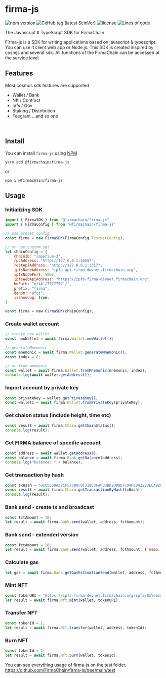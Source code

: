 # firma-js

[![npm version](https://badge.fury.io/js/%40firmachain%2Ffirma-js.svg)](https://badge.fury.io/js/%40firmachain%2Ffirma-js)
[![GitHub tag (latest SemVer)](https://img.shields.io/github/v/tag/firmachain/firma-js)](https://github.com/firmachain/firma-js/releases)
[![license](https://img.shields.io/badge/License-MIT-blue.svg)](https://github.com/firmachain/firma-js/blob/master/LICENSE)
![Lines of code](https://img.shields.io/tokei/lines/github/firmachain/firma-js)

The Javascript & TypeScript SDK for FirmaChain

Firma-js is a SDK for writing applications based on javascript & typescript. You can use it client web app or Node.js. This SDK is created inspired by cosmjs and several sdk. All functions of the FirmaChain can be accessed at the service level.

## Features
 Most cosmos sdk features are supported
- Wallet / Bank
- Nft / Contract
- Ipfs / Gov
- Staking / Distribution
- Feegrant ...and so one

</br>


## Install
You can install `firma-js` using [NPM](https://www.npmjs.com/package/@firmachain/firma-js)
```
yarn add @firmachain/firma-js
```
or
```
npm i @firmachain/firma-js
```

## Usage
### Initializing SDK
```js
import { FirmaSDK } from "@firmachain/firma-js"
import { FirmaConfig } from "@firmachain/firma-js"

// use preset config
const firma = new FirmaSDK(FirmaConfig.TestNetConfig);

// or use custom set
let chainConfig = {
    chainID: "imperium-2",
    rpcAddress: "http://127.0.0.1:26657",
    restApiAddress: "http://127.0.0.1:1317",
    ipfsNodeAddress: "ipfs-api-firma-devnet.firmachain.org",
    ipfsNodePort: 5001,
    ipfsWebApiAddress: "https://ipfs-firma-devnet.firmachain.org",
    hdPath: "m/44'/7777777'/",
    prefix: "firma",
    denom: "ufct",
    isShowLog: true,
}

const firma = new FirmaSDK(chainConfig);

```

### Create wallet account
```js
// create new wallet
const newWallet = await firma.Wallet.newWallet();

// generateMnemonic
const mnemonic = await firma.Wallet.generateMnemonic();
const index = 0;

// or from mnemonic
const wallet = await firma.Wallet.fromMnemonic(mnemonic, index);
console.log(await wallet.getAddress());
```

### Import account by private key
```js
const privateKey = wallet.getPrivateKey();
const wallet1 = await firma.Wallet.fromPrivateKey(privateKey);
```

### Get chaion status (include height, time etc)
```js
const result = await firma.Chain.getChainStatus();
console.log(result);
```

### Get FIRMA balance of specific account
```js
const address = await wallet.getAddress();
const balance = await firma.Bank.getBalance(address);
console.log("balance: " + balance);
```

### Get transaction by hash
```js
const txHash = "0xC5509A32CF57798F8C3185DFAF03BD2D09DFC04FE842283ECA9298F5F60E340F";
const result = await firma.Chain.getTransactionByHash(txHash);
console.log(result);
```

### Bank send - create tx and broadcast
```js
const fctAmount = 10;
let result = await firma.Bank.send(wallet, address, fctAmount);
```

### Bank send - extended version
```js
const fctAmount = 10;
let result = await firma.Bank.send(wallet, address, fctAmount, { memo: "", fee: 3000, gas: 200000 });
```

### Calculate gas
```js
let gas = await firma.Bank.getGasEstimationSend(wallet, address, fctAmount);
```

### Mint NFT
```js
const tokenURI = "https://ipfs-firma-devnet.firmachain.org/ipfs/QmYsezxzunake9EmyoU4HsWKEyHQLgE3syTEpTSQEhNChA";
let result = await firma.Nft.mint(wallet, tokenURI);
```

### Transfer NFT
```js
const tokenId = 1;
let result = await firma.Nft.transfer(wallet, address, tokenId);
```

### Burn NFT
```js
const tokenId = 1;
let result = await firma.Nft.burn(wallet, tokenId);
```

You can see everything usage of firma-js on the test folder.
</br>
https://github.com/FirmaChain/firma-js/tree/main/test
